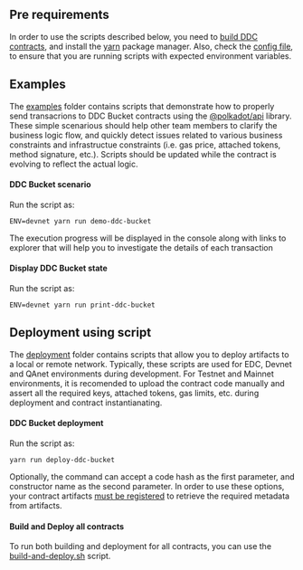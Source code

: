 ## Pre requirements

In order to use the scripts described below, you need to [build DDC contracts](./../README.md), and install the [yarn](https://classic.yarnpkg.com/en/docs/install) package manager.
Also, check the [config file](./sdk/src/config/index.js), to ensure that you are running scripts with expected environment variables.


## Examples

The [examples](./examples/) folder contains scripts that demonstrate how to properly send transacrions to DDC Bucket contracts using the [@polkadot/api](https://polkadot.js.org/docs/api/) library. These simple scenarious should help other team members to clarify the business logic flow, and quickly detect issues related to various business constraints and infrastructue constraints (i.e. gas price, attached tokens, method signature, etc.). Scripts should be updated while the contract is evolving to reflect the actual logic.


#### DDC Bucket scenario

Run the script as:
```
ENV=devnet yarn run demo-ddc-bucket
```
The execution progress will be displayed in the console along with links to explorer that will help you to investigate the details of each transaction


#### Display DDC Bucket state

Run the script as:
```
ENV=devnet yarn run print-ddc-bucket
```


## Deployment using script

The [deployment](./deployment/) folder contains scripts that allow you to deploy artifacts to a local or remote network. 
Typically, these scripts are used for EDC, Devnet and QAnet environments during development. 
For Testnet and Mainnet environments, it is recomended to upload the contract code manually and assert all the required keys, attached tokens, gas limits, etc. during deployment and contract instantianating.


#### DDC Bucket deployment

Run the script as:
```
yarn run deploy-ddc-bucket
```
Optionally, the command can accept a code hash as the first parameter, and constructor name as the second parameter. In order to use these options, your contract artifacts [must be registered](./sdk/src/deploymentRegistry.js) to retrieve the required metadata from artifacts.


#### Build and Deploy all contracts

To run both building and deployment for all contracts, you can use the [build-and-deploy.sh](./../build-and-deploy.sh) script.
